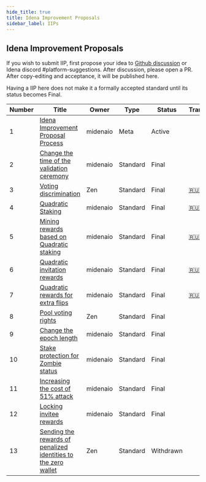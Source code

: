 ```yaml
---
hide_title: true
title: Idena Improvement Proposals
sidebar_label: IIPs
---
```


## Idena Improvement Proposals

If you wish to submit IIP, first propose your idea to [Github discussion](https://github.com/idena-network/idena-docs/discussions) or Idena discord #platform-suggestions.
After discussion, please open a PR. After copy-editing and acceptance, it will be published here.

Having a IIP here does not make it a formally accepted standard until its status becomes Final.

| Number | Title                                                                              | Owner    | Type     | Status    | Translations                                |
| ------ | ---------------------------------------------------------------------------------- | -------- | -------- | --------- | ------------------------------------------- |
| 1      | [Idena Improvement Proposal Process](/docs/iip/iip-1)                              | midenaio | Meta     | Active    |                                             |
| 2      | [Change the time of the validation ceremony](/docs/iip/iip-2)                      | midenaio | Standard | Final     |                                             |
| 3      | [Voting discrimination](/docs/iip/iip-3)                                           | Zen      | Standard | Final     | [🇷🇺](https://medium.com/idena/babf31b65994) |
| 4      | [Quadratic Staking](/docs/iip/iip-4)                                               | midenaio | Standard | Final     | [🇷🇺](https://medium.com/idena/b7fd7e8b46e5) |
| 5      | [Mining rewards based on Quadratic staking](/docs/iip/iip-5)                       | midenaio | Standard | Final     | [🇷🇺](https://medium.com/idena/fd46e720304)  |
| 6      | [Quadratic invitation rewards](/docs/iip/iip-6)                                    | midenaio | Standard | Final     | [🇷🇺](https://medium.com/idena/651ade00fcc)  |
| 7      | [Quadratic rewards for extra flips](/docs/iip/iip-7)                               | midenaio | Standard | Final     | [🇷🇺](https://medium.com/idena/64561375cd64) |
| 8      | [Pool voting rights](/docs/iip/iip-8)                                              | Zen      | Standard | Final     |                                             |
| 9      | [Change the epoch length](/docs/iip/iip-9)                                         | midenaio | Standard | Final     |                                             |
| 10     | [Stake protection for Zombie status](/docs/iip/iip-10)                             | midenaio | Standard | Final     |                                             |
| 11     | [Increasing the cost of 51% attack](/docs/iip/iip-11)                              | midenaio | Standard | Final     |                                             |
| 12     | [Locking invitee rewards](/docs/iip/iip-12)                                        | midenaio | Standard | Final     |                                             |
| 13     | [Sending the rewards of penalized identities to the zero wallet](/docs/iip/iip-13) | Zen      | Standard | Withdrawn |                                             |
